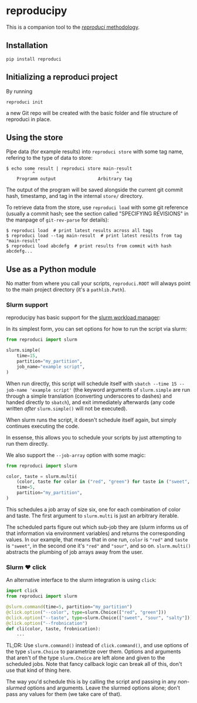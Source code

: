 # reproducipy

This is a companion tool to the [*reproduci* methodology](https://github.com/gastrovec/reproduci).


## Installation

```
pip install reproduci
```

## Initializing a reproduci project

By running

```
reproduci init
```

a new Git repo will be created with the basic folder and file structure of
reproduci in place.

## Using the store

Pipe data (for example results) into `reproduci store` with some tag name,
refering to the type of data to store:

```
$ echo some result | reproduci store main-result
          ^                               ^
    Programm output                Arbitrary tag
```

The output of the program will be saved alongside the current git commit hash,
timestamp, and tag in the internal `store/` directory.


To retrieve data from the store, use `reproduci load` with some git reference
(usually a commit hash; see the section called "SPECIFYING REVISIONS" in the
manpage of `git-rev-parse` for details):

```
$ reproduci load  # print latest results across all tags
$ reproduci load --tag main-result  # print latest results from tag "main-result"
$ reproduci load abcdefg  # print results from commit with hash abcdefg...
```

## Use as a Python module

No matter from where you call your scripts, `reproduci.ROOT` will always point
to the main project directory (it's a `pathlib.Path`).

### Slurm support

reproducipy has basic support for the [slurm workload manager](https://slurm.schedmd.com/):

In its simplest form, you can set options for how to run the script via slurm:

```python
from reproduci import slurm

slurm.simple(
    time=15,
    partition="my_partition",
    job_name="example script",
)
```

When run directly, this script will schedule itself with `sbatch --time 15
--job-name 'example script'` (the keyword arguments of `slurm.simple` are run
through a simple translation (converting underscores to dashes) and handed
directly to `sbatch`), and exit immediately afterwards (any code written
_after_ `slurm.simple()` will not be executed).

When slurm runs the script, it doesn't schedule itself again, but simply
continues executing the code.

In essense, this allows you to schedule your scripts by just attempting to run
them directly.

We also support the `--job-array` option with some magic:

```python
from reproduci import slurm

color, taste = slurm.multi(
    (color, taste for color in ("red", "green") for taste in ("sweet", "sour", "salty")),
    time=5,
    partition="my_partition",
)
```

This schedules a job array of size six, one for each combination of color and
taste. The first argument to `slurm.multi` is just an arbitrary iterable.

The scheduled parts figure out which sub-job they are (slurm informs us of that
information via environment variables) and returns the corresponding values. In
our example, that means that in one run, `color` is `"red"` and `taste` is
`"sweet"`, in the second one it's `"red"` and `"sour"`, and so on.
`slurm.multi()` abstracts the plumbing of job arrays away from the user.

### Slurm ❤️ click

An alternative interface to the slurm integration is using `click`:

```python
import click
from reproduci import slurm

@slurm.command(time=5, partition="my_partition")
@click.option("--color", type=slurm.Choice(["red", "green"]))
@click.option("--taste", type=slurm.Choice(["sweet", "sour", "salty"]))
@click.option("--frobnication")
def cli(color, taste, frobnication):
    ...
```

TL;DR: Use `slurm.command()` instead of `click.command()`, and use options of
the type `slurm.Choice` to parametrize over them. Options and arguments that
aren't of the type `slurm.Choice` are left alone and given to the scheduled
jobs. Note that fancy callback logic can break all of this, don't use that kind
of thing here.

The way you'd schedule this is by calling the script and passing in any
*non-slurmed* options and arguments. Leave the slurmed options alone; don't
pass any values for them (we take care of that).
